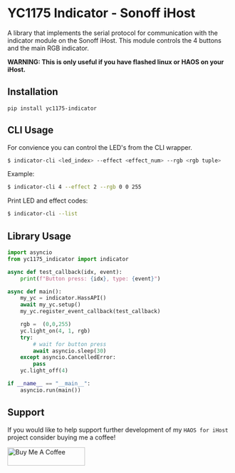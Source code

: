 # YC1175 Indicator - Sonoff iHost

A library that implements the serial protocol for communication with the
indicator module on the Sonoff iHost. This module controls the 4 buttons
and the main RGB indicator.

**WARNING: This is only useful if you have flashed linux or HAOS on your iHost.**

## Installation

`pip install yc1175-indicator`


## CLI Usage
For convience you can control the LED's from the CLI wrapper.  
```sh
$ indicator-cli <led_index> --effect <effect_num> --rgb <rgb tuple>
```

Example:  
```sh
$ indicator-cli 4 --effect 2 --rgb 0 0 255
```

Print LED and effect codes:
```sh
$ indicator-cli --list
```


## Library Usage
```python
import asyncio
from yc1175_indicator import indicator

async def test_callback(idx, event):
    print(f"Button press: {idx}, type: {event}")

async def main():
    my_yc = indicator.HassAPI()
    await my_yc.setup()
    my_yc.register_event_callback(test_callback)

    rgb =  (0,0,255)
    yc.light_on(4, 1, rgb)
    try:
        # wait for button press
        await asyncio.sleep(30)
    except asyncio.CancelledError:
        pass
    yc.light_off(4)

if __name__ == "__main__":
    asyncio.run(main())
```

## Support

If you would like to help support further development of my `HAOS for iHost` project consider buying me a coffee!

<a href="https://www.buymeacoffee.com/darkxst" target="_blank"><img src="img/blue-button.png" alt="Buy Me A Coffee" height="41" width="174"></a>

